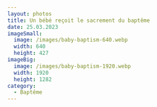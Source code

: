 ```yaml
---
layout: photos
title: Un bébé reçoit le sacrement du baptême
date: 25.03.2023
imageSmall:
  image: /images/baby-baptism-640.webp
  width: 640
  height: 427
imageBig:
  image: /images/baby-baptism-1920.webp
  width: 1920
  height: 1282
category:
  - Baptême
---
```

